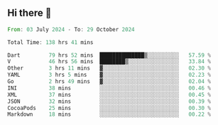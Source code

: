 ## Hi there 👋

<!--START_SECTION:waka-->

```rust
From: 03 July 2024 - To: 29 October 2024

Total Time: 138 hrs 41 mins

Dart         79 hrs 52 mins  ██████████████▒░░░░░░░░░░   57.59 %
V            46 hrs 56 mins  ████████▒░░░░░░░░░░░░░░░░   33.84 %
Other        3 hrs 11 mins   ▓░░░░░░░░░░░░░░░░░░░░░░░░   02.30 %
YAML         3 hrs 5 mins    ▓░░░░░░░░░░░░░░░░░░░░░░░░   02.23 %
Go           2 hrs 49 mins   ▓░░░░░░░░░░░░░░░░░░░░░░░░   02.04 %
INI          38 mins         ░░░░░░░░░░░░░░░░░░░░░░░░░   00.46 %
XML          37 mins         ░░░░░░░░░░░░░░░░░░░░░░░░░   00.45 %
JSON         32 mins         ░░░░░░░░░░░░░░░░░░░░░░░░░   00.39 %
CocoaPods    25 mins         ░░░░░░░░░░░░░░░░░░░░░░░░░   00.30 %
Markdown     18 mins         ░░░░░░░░░░░░░░░░░░░░░░░░░   00.22 %
```

<!--END_SECTION:waka-->

<!--
**mathiskakal/mathiskakal** is a ✨ _special_ ✨ repository because its `README.md` (this file) appears on your GitHub profile.

Here are some ideas to get you started:

- 🔭 I’m currently working on ...
- 🌱 I’m currently learning ...
- 👯 I’m looking to collaborate on ...
- 🤔 I’m looking for help with ...
- 💬 Ask me about ...
- 📫 How to reach me: ...
- 😄 Pronouns: ...
- ⚡ Fun fact: ...
-->
